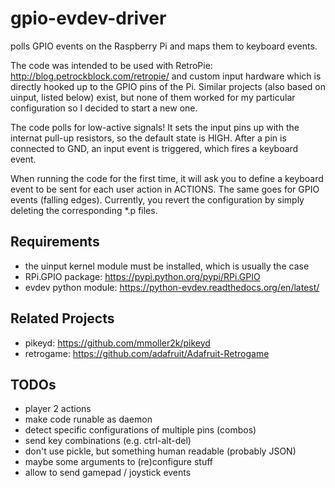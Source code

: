 # gpio-evdev-driver
polls GPIO events on the Raspberry Pi and maps them to keyboard events.

The code was intended to be used with RetroPie: http://blog.petrockblock.com/retropie/ and custom input hardware which is directly hooked up to the GPIO pins of the Pi. Similar projects (also based on uinput, listed below) exist, but none of them worked for my particular configuration so I decided to start a new one.

The code polls for low-active signals! It sets the input pins up with the internat pull-up resistors, so the default state is HIGH. After a pin is connected to GND, an input event is triggered, which fires a keyboard event.

When running the code for the first time, it will ask you to define a keyboard event to be sent for each user action in ACTIONS. The same goes for GPIO events (falling edges). Currently, you revert the configuration by simply deleting the corresponding *.p files.

## Requirements
- the uinput kernel module must be installed, which is usually the case
- RPi.GPIO package: https://pypi.python.org/pypi/RPi.GPIO
- evdev python module: https://python-evdev.readthedocs.org/en/latest/

## Related Projects
- pikeyd: https://github.com/mmoller2k/pikeyd
- retrogame: https://github.com/adafruit/Adafruit-Retrogame

## TODOs
- player 2 actions
- make code runable as daemon
- detect specific configurations of multiple pins (combos)
- send key combinations (e.g. ctrl-alt-del)
- don't use pickle, but something human readable (probably JSON)
- maybe some arguments to (re)configure stuff
- allow to send gamepad / joystick events
